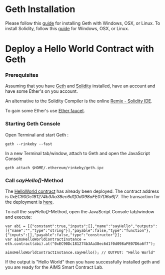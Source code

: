 # Geth Installation 

Please follow this [guide](https://github.com/ethereum/go-ethereum/wiki/Building-Ethereum) for installing Geth with Windows, OSX, or Linux. To install Solidity, follow this [guide](http://solidity.readthedocs.io/en/develop/installing-solidity.html#binary-packages) for Windows, OSX, or Linux.

# Deploy a Hello World Contract with Geth


### Prerequisites
Assuming that you have [Geth](https://github.com/ethereum/go-ethereum/wiki/geth) and [Solidity](http://solidity.readthedocs.io/en/develop/installing-solidity.html) installed, have an account and have some Ether's on you account.

An alternative to the Solidity Compiler is the online [Remix - Solidity IDE](https://ethereum.github.io/browser-solidity/).

To gain some Ether's use [Ether faucet](https://www.rinkeby.io/).


### Starting Geth Console
Open Terminal and start Geth :

	geth --rinkeby --fast
    

In a new Terminal tab/window, attach to Geth and open the JavaScript Console

	geth attach $HOME/.ethereum/rinkeby/geth.ipc


### Call *sayHello()*-Method

The [HelloWorld contract](../master/hello-world.sol) has already been deployed. The contract address is *0xEC90Dc181274b3Aa38ec6d1f0d098aFE07D6a6f7*. The transaction for the deployment is [here](https://rinkeby.etherscan.io/tx/0xccdc9e24095e3fc6a54aefccf545063838bf5f9ffe4a7597f2a71ae18649ac9f). 

To call the *sayHello()*-Method, open the JavaScript Console tab/window and execute:

	var abi = [{"constant":true,"inputs":[],"name":"sayHello","outputs":[{"name":"","type":"string"}],"payable":false,"type":"function"},{"inputs":[],"payable":false,"type":"constructor"}];
	var aimsHelloWorldContractInstance = eth.contract(abi).at("0xEC90Dc181274b3Aa38ec6d1f0d098aFE07D6a6f7");

	aimsHelloWorldContractInstance.sayHello(); // OUTPUT: "Hello World"
    
If the output is "Hello World" then you have successfully installed geth and you are ready for the AIMS Smart Contract Lab.
